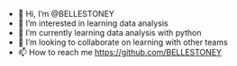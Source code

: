 - 👋 Hi, I’m @BELLESTONEY
- 👀 I’m interested in learning data analysis
- 🌱 I’m currently learning data analysis with python
- 💞️ I’m looking to collaborate on learning with other teams 
- 📫 How to reach me https://github.com/BELLESTONEY 

<!---
BELLESTONEY/BELLESTONEY is a ✨ special ✨ repository because its `README.md` (this file) appears on your GitHub profile.
You can click the Preview link to take a look at your changes.
--->

